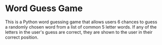 # Word Guess Game

This is a Python word guessing game that allows users 6 chances to guess a randomly chosen word from a list of common 5 letter words. If any of the letters in the user's guess are correct, they are shown to the user in their correct position.